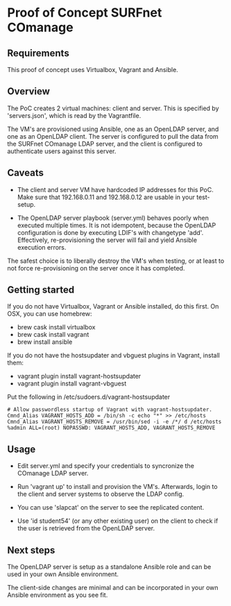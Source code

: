 Proof of Concept SURFnet COmanage 
=================================

Requirements
------------
This proof of concept uses Virtualbox,  Vagrant and Ansible.  


Overview
--------
The PoC creates 2 virtual machines:  client and server. This is
specified by 'servers.json',  which is read by the Vagrantfile.

The VM's are provisioned using Ansible,  one as an OpenLDAP
server, and one as an OpenLDAP client. The server is configured
to pull the data from the SURFnet COmanage LDAP server, and the
client is configured to authenticate users against this server.


Caveats
-------
 * The client and server VM have hardcoded IP addresses for this 
PoC.  Make sure that 192.168.0.11 and 192.168.0.12 are usable
in your test-setup. 

 * The OpenLDAP server playbook (server.yml) behaves poorly when
executed multiple times.  It is not idempotent,  because the
OpenLDAP configuration is done by executing LDIF's with 
changetype 'add'. Effectively,  re-provisioning the server will
fail and yield Ansible execution errors.

The safest choice is to liberally destroy the VM's when testing,
or at least to not force re-provisioning on the server once it
has completed.


Getting started
--------------
If you do not have Virtualbox,  Vagrant or Ansible installed,
do this first.  On OSX, you can use homebrew:
 * brew cask install virtualbox
 * brew cask install vagrant
 * brew install ansible

If you do not have the hostsupdater and vbguest plugins in Vagrant, 
install them:
  * vagrant plugin install vagrant-hostsupdater
  * vagrant plugin install vagrant-vbguest

Put the following in /etc/sudoers.d/vagrant-hostsupdater
```
# Allow passwordless startup of Vagrant with vagrant-hostsupdater.
Cmnd_Alias VAGRANT_HOSTS_ADD = /bin/sh -c echo "*" >> /etc/hosts
Cmnd_Alias VAGRANT_HOSTS_REMOVE = /usr/bin/sed -i -e /*/ d /etc/hosts
%admin ALL=(root) NOPASSWD: VAGRANT_HOSTS_ADD, VAGRANT_HOSTS_REMOVE
```


Usage
------------------------
  * Edit server.yml and specify your credentials to syncronize the
	  COmanage LDAP server.  

  * Run 'vagrant up' to install and provision the VM's.  Afterwards,
	  login to the client and server systems to observe the LDAP config.

  * You can use 'slapcat' on the server to see the replicated content.

  * Use 'id student54' (or any other existing user) on the client to 
	  check if the user is retrieved from the OpenLDAP server.


Next steps
----------
The OpenLDAP server is setup as a standalone Ansible role and can be
used in your own Ansible environment.

The client-side changes are minimal and can be incorporated in your
own Ansible environment as you see fit. 

